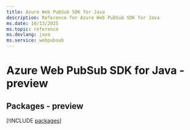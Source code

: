 ```yaml
---
title: Azure Web PubSub SDK for Java
description: Reference for Azure Web PubSub SDK for Java
ms.date: 10/13/2025
ms.topic: reference
ms.devlang: java
ms.service: webpubsub
---
```

# Azure Web PubSub SDK for Java - preview
## Packages - preview
[!INCLUDE [packages](web-pubsub-index.md)]